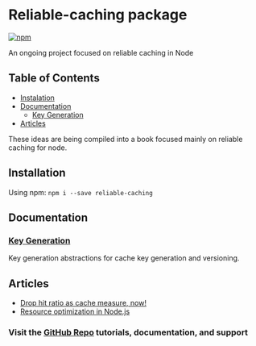 # Reliable-caching package<!-- omit in toc -->

[![npm](https://img.shields.io/npm/v/reliable-caching.svg)](https://www.npmjs.com/package/reliable-caching)

An ongoing project focused on reliable caching in Node<br/>

## Table of Contents <!-- omit in toc -->

<!-- prettier-ignore-start -->

- [Instalation](#instalation)
- [Documentation](#documentation)
	- [Key Generation](docs/KEY-GENERATION.md)
- [Articles](#articles)


<!-- prettier-ignore-end -->

These ideas are being compiled into a book focused mainly on reliable caching for node.

## Installation

Using npm:
`npm i --save reliable-caching`

## Documentation

### [Key Generation](docs/KEY-GENERATION.md)

Key generation abstractions for cache key generation and versioning.

## Articles

- [Drop hit ratio as cache measure, now!](https://medium.com/pipedrive-engineering/drop-hit-ratio-as-cache-measure-now-98970238dbbf)<br/>
- [Resource optimization in Node.js](https://medium.com/pipedrive-engineering/resource-optimization-in-node-js-c90c731f9df4)

### Visit the [GitHub Repo](https://github.com/nelsongomes/reliable-caching/) tutorials, documentation, and support
